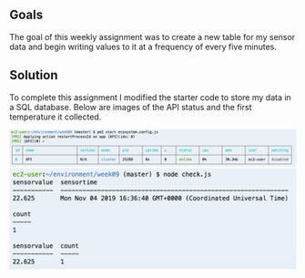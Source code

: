 ## Goals 

The goal of this weekly assignment was to create a new table for my sensor data and begin writing values to it at a frequency of every five minutes.

## Solution 
To complete this assignment I modified the starter code to store my data in a SQL database. Below are images of the API status and the first temperature it collected. 

![API status](https://github.com/lulujordanna/data-structures/blob/master/week09/images/API.png)
![Data Stored](https://github.com/lulujordanna/data-structures/blob/master/week09/images/CollectingData.png)
